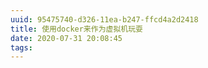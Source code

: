 ```yaml
---
uuid: 95475740-d326-11ea-b247-ffcd4a2d2418
title: 使用docker来作为虚拟机玩耍
date: 2020-07-31 20:08:45
tags:
---
```

